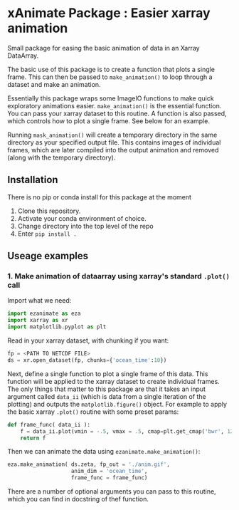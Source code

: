 # xAnimate Package : Easier xarray animation
Small package for easing the basic animation of data in an Xarray DataArray.

The basic use of this package is to create a function that plots a single frame. 
This can then be passed to `make_animation()` to loop through a dataset
and make an animation.

Essentially this package wraps some ImageIO functions to make quick exploratory animations easier.
`make_animation()` is the essential function. You can pass your xarray dataset to this
routine. A function is also passed, which controls how to plot a single frame. See below
for an example.

Running `mask_animation()` will create a temporary directory in the same directory as
your specified output file. This contains images of individual frames, which are later compiled
into the output animation and removed (along with the temporary directory).

## Installation
There is no pip or conda install for this package at the moment

1. Clone this repository.
2. Activate your conda environment of choice.
3. Change directory into the top level of the repo
4. Enter `pip install .`

## Useage examples

### 1. Make animation of dataarray using xarray's standard `.plot()` call

Import what we need:

```python
import ezanimate as eza
import xarray as xr
import matplotlib.pyplot as plt
```

Read in your xarray dataset, with chunking if you want:

```python
fp = <PATH TO NETCDF FILE>
ds = xr.open_dataset(fp, chunks={'ocean_time':10})
```

Next, define a single function to plot a single frame of this data. This function will be
applied to the xarray dataset to create individual frames. The only things that matter
to this package are that it takes an input argument called `data_ii` (which is data from
a single iteration of the plotting) and outputs the `matplotlib.figure()` object. For example
to apply the basic xarray `.plot()` routine with some preset params:

```python
def frame_func( data_ii ):
    f = data_ii.plot(vmin = -.5, vmax = .5, cmap=plt.get_cmap('bwr', 12)).figure
    return f
```

Then we can animate the data using `ezanimate.make_animation()`:

```python
eza.make_animation( ds.zeta, fp_out = './anim.gif',
                    anim_dim = 'ocean_time', 
                    frame_func = frame_func)
```

There are a number of optional arguments you can pass to this routine, which you can find
in docstring of thef function.
